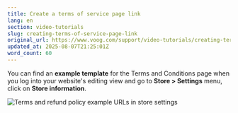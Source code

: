 ```yaml
---
title: Create a terms of service page link
lang: en
section: video-tutorials
slug: creating-terms-of-service-page-link
original_url: https://www.voog.com/support/video-tutorials/creating-terms-of-service-page-link
updated_at: 2025-08-07T21:25:01Z
word_count: 60
---
```

You can find an **example template** for the Terms and Conditions page when you log into your website's editing view and go to **Store > Settings** menu, click on **Store information**.

![Terms and refund policy example URLs in store settings](https://media.voog.com/0000/0036/2183/photos/Creating_TOS_page1-2023_block.png "Terms and refund policy example URLs in store settings")
